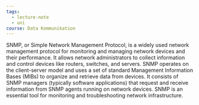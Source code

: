 ```yaml
---
tags:
  - lecture-note
  - uni
course: Data Kommunikation
---
```

SNMP, or Simple Network Management Protocol, is a widely used network management protocol for monitoring and managing network devices and their performance. It allows network administrators to collect information and control devices like routers, switches, and servers. SNMP operates on the client-server model and uses a set of standard Management Information Bases (MIBs) to organize and retrieve data from devices. It consists of SNMP managers (typically software applications) that request and receive information from SNMP agents running on network devices. SNMP is an essential tool for monitoring and troubleshooting network infrastructure.